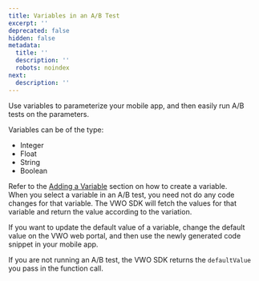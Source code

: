 ```yaml
---
title: Variables in an A/B Test
excerpt: ''
deprecated: false
hidden: false
metadata:
  title: ''
  description: ''
  robots: noindex
next:
  description: ''
---
```

Use variables to parameterize your mobile app, and then easily run A/B tests on the parameters.

Variables can be of the type:

* Integer
* Float
* String
* Boolean

Refer to the [Adding a Variable](ref:adding-a-variable) section on how to create a variable.\
When you select a variable in an A/B test, you need not do any code changes for that variable. The VWO SDK will fetch the values for that variable and return the value according to the variation.

If you want to update the default value of a variable, change the default value on the VWO web portal, and then use the newly generated code snippet in your mobile app.

If you are not running an A/B test, the VWO SDK returns the `defaultValue` you pass in the function call.
